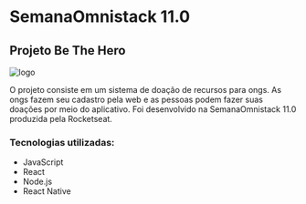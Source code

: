 # SemanaOmnistack 11.0
## Projeto Be The Hero
![logo](https://user-images.githubusercontent.com/48728541/78500387-71d0d800-772c-11ea-8b2b-f993b22854dc.png)

O projeto consiste em um sistema de doação de recursos para ongs. As ongs fazem seu cadastro pela web e as pessoas podem fazer suas doações por meio do aplicativo. Foi desenvolvido na SemanaOmnistack 11.0 produzida pela Rocketseat.

### Tecnologias utilizadas:
- JavaScript
- React
- Node.js
- React Native

